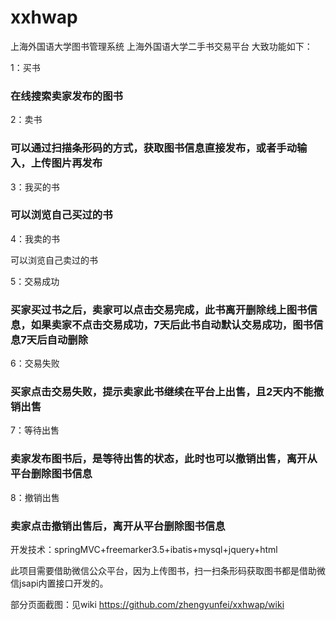 # xxhwap
上海外国语大学图书管理系统
上海外国语大学二手书交易平台
大致功能如下：

1：买书

### 在线搜索卖家发布的图书

2：卖书

### 可以通过扫描条形码的方式，获取图书信息直接发布，或者手动输入，上传图片再发布

3：我买的书

### 可以浏览自己买过的书

4：我卖的书

可以浏览自己卖过的书

5：交易成功

### 买家买过书之后，卖家可以点击交易完成，此书离开删除线上图书信息，如果卖家不点击交易成功，7天后此书自动默认交易成功，图书信息7天后自动删除

6：交易失败

### 买家点击交易失败，提示卖家此书继续在平台上出售，且2天内不能撤销出售

7：等待出售

### 卖家发布图书后，是等待出售的状态，此时也可以撤销出售，离开从平台删除图书信息
8：撤销出售

### 卖家点击撤销出售后，离开从平台删除图书信息

开发技术：springMVC+freemarker3.5+ibatis+mysql+jquery+html

此项目需要借助微信公众平台，因为上传图书，扫一扫条形码获取图书都是借助微信jsapi内置接口开发的。

部分页面截图：见wiki https://github.com/zhengyunfei/xxhwap/wiki

             
